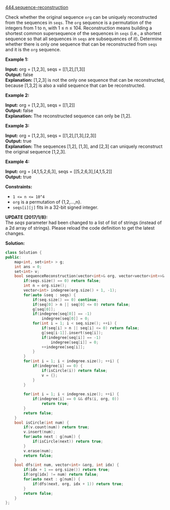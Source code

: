[444.sequence-reconstruction](https://leetcode.com/problems/sequence-reconstruction/)  

Check whether the original sequence `org` can be uniquely reconstructed from the sequences in `seqs`. The `org` sequence is a permutation of the integers from 1 to n, with 1 ≤ n ≤ 104. Reconstruction means building a shortest common supersequence of the sequences in `seqs` (i.e., a shortest sequence so that all sequences in `seqs` are subsequences of it). Determine whether there is only one sequence that can be reconstructed from `seqs` and it is the `org` sequence.

**Example 1:**

  
**Input:** org = \[1,2,3\], seqs = \[\[1,2\],\[1,3\]\]  
**Output:** false  
**Explanation:** \[1,2,3\] is not the only one sequence that can be reconstructed, because \[1,3,2\] is also a valid sequence that can be reconstructed.  

**Example 2:**

  
**Input:** org = \[1,2,3\], seqs = \[\[1,2\]\]  
**Output:** false  
**Explanation:** The reconstructed sequence can only be \[1,2\].  

**Example 3:**

  
**Input:** org = \[1,2,3\], seqs = \[\[1,2\],\[1,3\],\[2,3\]\]  
**Output:** true  
**Explanation:** The sequences \[1,2\], \[1,3\], and \[2,3\] can uniquely reconstruct the original sequence \[1,2,3\].  

**Example 4:**

  
**Input:** org = \[4,1,5,2,6,3\], seqs = \[\[5,2,6,3\],\[4,1,5,2\]\]  
**Output:** true  

**Constraints:**

*   `1 <= n <= 10^4`
*   `org` is a permutation of {1,2,...,n}.
*   `seqs[i][j]` fits in a 32-bit signed integer.

**UPDATE (2017/1/8):**  
The _seqs_ parameter had been changed to a list of list of strings (instead of a 2d array of strings). Please reload the code definition to get the latest changes.  



**Solution:**  

```cpp
class Solution {
public:
    map<int, set<int> > g;
    int ans = 0;
    set<int> v;
    bool sequenceReconstruction(vector<int>& org, vector<vector<int>>& seqs) {
        if(seqs.size() == 0) return false;
        int n = org.size();
        vector<int> indegree(org.size() + 1, -1);
        for(auto &seq : seqs) {
            if(seq.size() == 0) continue;
            if(seq[0] > n || seq[0] <= 0) return false;
            g[seq[0]];
            if(indegree[seq[0]] == -1)
                indegree[seq[0]] = 0;
            for(int i = 1; i < seq.size(); ++i) {
                if(seq[i] > n || seq[i] <= 0) return false;
                g[seq[i-1]].insert(seq[i]);
                if(indegree[seq[i]] == -1)
                    indegree[seq[i]] = 0;
                ++indegree[seq[i]];
            }
        }
        for(int i = 1; i < indegree.size(); ++i) {
            if(indegree[i] == 0) {
                if(isCircle(i)) return false;
                v = {};
            }
        }
        
        for(int i = 1; i < indegree.size(); ++i) {
            if(indegree[i] == 0 && dfs(i, org, 0))
                return true;
        }
        return false;
    }
    bool isCircle(int num) {
        if(v.count(num)) return true;
        v.insert(num);
        for(auto next : g[num]) {
            if(isCircle(next)) return true;
        }
        v.erase(num);
        return false;
    }
    bool dfs(int num, vector<int> &org, int idx) {
        if(idx + 1 == org.size()) return true;
        if(org[idx] != num) return false;
        for(auto next : g[num]) {
            if(dfs(next, org, idx + 1)) return true;
        }
        return false;
    }
};
```
      